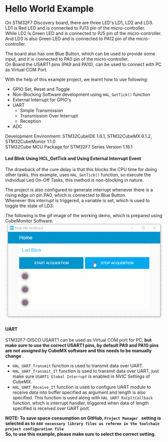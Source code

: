 # Hello World Example
On STM32F7 Discovery board, there are three LED's LD1, LD2 and LD3.  
LD1 is Red LED and is connected to PJ13 pin of the micro-controller.  
While LD2 is Green LED and is connected to PJ5 pin of the micro-controller.  
And LD3 is also Green LED and is connected to PA12 pin of the micro-controller.  

The board also has one Blue Button, which can be used to provide some input, and it is connected to PA0 pin of the micro-controller.  
On Board the USART1 pins (PA9 and PA10), can be used to connect with PC as Virtual COM Port.  

With the help of this example project, we learnt how to use following:  
* GPIO Set, Reset and Toggle
* Non-Blocking Software development using `HAL_GetTick()` function
* External Interrupt for GPIO's
* UART
  * Simple Transmission
  * Transmission Over Interrupt
  * Reception
* ADC

Development Environment: STM32CubeIDE 1.6.1, STM32CubeMX 6.1.2, STM32CubeMonior 1.1.0  
STM32Cube MCU Package for STM32F7 Series Version 1.16.1  

#### Led Blink Using HCL_GetTick and Using External Interrupt Event
The drawback of the cure delay is that this blocks the CPU time for doing other tasks, this example, uses ```HAL_GetTick()``` function, so execute the individual Led On-Off Tasks, this method is non-blocking in nature.  

The project is also configured to generate interrupt whenever there is a rising edge on pin PA0, which is connected to Blue Button.  
Whenever this interrupt is triggered, a variable is set, which is used to toggle the state of LD3.  

The following is the gif image of the working demo, which is prepared using CubeMonitor Software.  
![](./../Others/01-HelloWorld.gif)

#### UART
STM32F7-DISCO USART1 can be used as Virtual COM port for PC, **but make sure to use the correct USART1 pins, by default PA9 and PA10 pins are not assigned by CubeMX software and this needs to be manually change** .  
* `HAL_UART_Transmit` function is used to transmit data over UART.  
* `HAL_UART_Transmit_IT` function is used to transmit data over UART, just make sure `USART1 Global Interrupt` is enabled in _NVIC Settings_ of CubeMX.  
* `HAL_UART_Receive_IT` function is used to configure UART module to receive data into buffer specified as argument and length is also specified. This function is used along with `HAL_UART_RxCpltCallback` function, which is interrupt handler, triggered when data of length specified is received over UART port.  


**NOTE: To save space consumption on GitHub, `Project Manager ` setting is selected as to `Add necessary library files as referen in the toolchain project configuration file`  
So, to use this example, please make sure to select the correct setting.**  